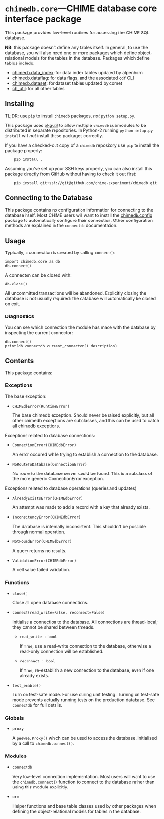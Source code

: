 # `chimedb.core`—CHIME database core interface package

This package provides low-level routines for accessing the CHIME SQL database.

**NB**: this package doesn't define any tables itself.  In general, to use the
database, you will also need one or more packages which define object-relational
models for the tables in the database.  Packages which define tables include:

* [chimedb.data_index](https://github.com/chime-experiment/chimedb_di): for data
    index tables updated by alpenhorn
* [chimedb.dataflag](https://github.com/chime-experiment/chimedb_dataflag):
    for data flags, and the associated `cdf` CLI
* [chimedb.dataset](https://github.com/chime-experiment/chimedb_dataset):
    for dataset tables updated by comet
* [ch_util](https://bitbucket.org/chime/ch_util): for all other tables

## Installing

TL;DR: use `pip` to install `chimedb` packages, _not_ `python setup.py`.

This package uses [pkgutil](https://docs.python.org/library/pkgutil.html) to allow
multiple `chimedb` submodules to be distributed in separate repositories.  In
Python-2 running `python setup.py install` will _not_ install these packages correctly.

If you have a checked-out copy of a `chimedb` repository use `pip` to install the package
properly:
```
    pip install .
```

Assuming you've set up your SSH keys properly, you can also install this package directly
from GitHub without having to check it out first:
```
    pip install git+ssh://git@github.com/chime-experiment/chimedb.git
```

## Connecting to the Database

This package contains no configuration information for connecting to the
database itself.  Most CHIME users will want to install the
[chimedb.config](https://github.com/chime-experiment/chimedb_config) package
to automatically configure their connection.  Other configuration methods
are explained in the `connectdb` documentation.

## Usage

Typically, a connection is created by calling `connect()`:
```
import chimedb.core as db
db.connect()
```

A connecton can be closed with:
```
db.close()
```
All uncommitted transactions will be abandoned.  Explicitly closing the database is not usually required: the database will automatically be closed on exit.

### Diagnostics
You can see which connection the module has made with the database by inspecting the current connector:
```
db.connect()
print(db.connectdb.current_connector().description)
```

## Contents

This package contains:

### Exceptions

The base exception:

* `CHIMEdbError(RuntimeError)`

  The base chimedb exception.  Should never be raised explicitly,
  but all other chimedb exceptions are subclasses, and this can
  be used to catch all chimedb exceptions.

Exceptions related to database connections:

* `ConnectionError(CHIMEdbError)`

   An error occured while trying to establish a connection to the database.

* `NoRouteToDatabase(ConnectionError)`

  No route to the database server could be found.  This is a subclass of the
  more generic ConnectionError exception.

Exceptions related to database operations (queries and updates):

* `AlreadyExistsError(CHIMEdbError)`

  An attempt was made to add a record with a key that already
  exists.

* `InconsitencyError(CHIMEdbError)`

  The database is internally inconsistent.  This shouldn't
  be possible through normal operation.

* `NotFoundError(CHIMEdbError)`

  A query returns no results.

* `ValidationError(CHIMEdbError)`

  A cell value failed validation.

### Functions

* `close()`

  Close all open database connections.

* `connect(read_write=False, reconnect=False)`

  Initialise a connection to the database.  All connections are
  thread-local; they cannot be shared between threads.

  * `read_write : bool`

    If `True`, use a read-write connection to the database, otherwise
    a read-only connection will be established.

  * `reconnect : bool`

    If `True`, re-establish a new connection to the database, even if
    one already exists.

* `test_enable()`

  Turn on test-safe mode.  For use during unit testing.  Turning on test-safe
  mode prevents actually running tests on the production database.  See
  `connectdb` for full details.

### Globals

* `proxy`

  A `peewee.Proxy()` which can be used to access the database.  Initialised by a
  call to `chimedb.connect()`.

### Modules

* `connectdb`

  Very low-level connection implementation.  Most users will want to use the
  `chimedb.connect()` function to connect to the database rather than using this
  module explicitly.

* `orm`

  Helper functions and base table classes used by other packages when defining
  the object-relational models for tables in the database.
